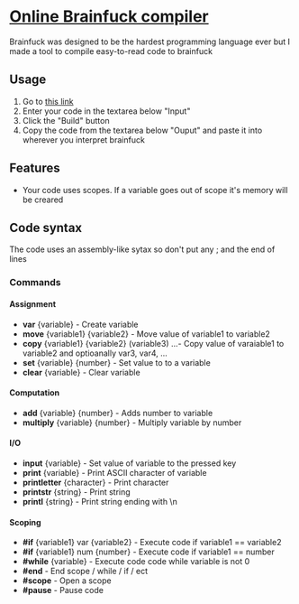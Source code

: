 # [Online Brainfuck compiler](https://antosser.github.io/brainfuck-compiler-web/)
Brainfuck was designed to be the hardest programming language ever but I made a tool to compile easy-to-read code to brainfuck

## Usage
1. Go to [this link](https://antosser.github.io/brainfuck-compiler-web/)
2. Enter your code in the textarea below "Input"
3. Click the "Build" button
4. Copy the code from the textarea below "Ouput" and paste it into wherever you interpret brainfuck

## Features
- Your code uses scopes. If a variable goes out of scope it's memory will be creared

## Code syntax
The code uses an assembly-like sytax so don't put any ; and the end of lines

### Commands
#### Assignment
- **var** {variable} - Create variable
- **move** {variable1} {variable2} - Move value of variable1 to variable2
- **copy** {variable1} {variable2} (variable3) ...- Copy value of varaiable1 to variable2 and optioanally var3, var4, ...
- **set** {variable} {number} - Set value to to a variable
- **clear** {variable} - Clear variable

#### Computation
- **add** {variable} {number} - Adds number to variable
- **multiply** {variable} {number} - Multiply variable by number

#### I/O
- **input** {variable} - Set value of variable to the pressed key
- **print** {variable} - Print ASCII character of variable
- **printletter** {character} - Print character
- **printstr** {string} - Print string
- **printl** {string} - Print string ending with \n

#### Scoping
- **#if** {variable1} var {variable2} - Execute code if variable1 == variable2
- **#if** {variable1} num {number} - Execute code if variable1 == number
- **#while** {variable} - Execute code code while variable is not 0
- **#end** - End scope / while / if / ect
- **#scope** - Open a scope
- **#pause** - Pause code


